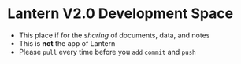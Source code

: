 # Lantern V2.0 Development Space
- This place if for the *sharing* of documents, data, and notes
- This is **not** the app of Lantern
- Please `pull` every time before you `add` `commit` and `push`
